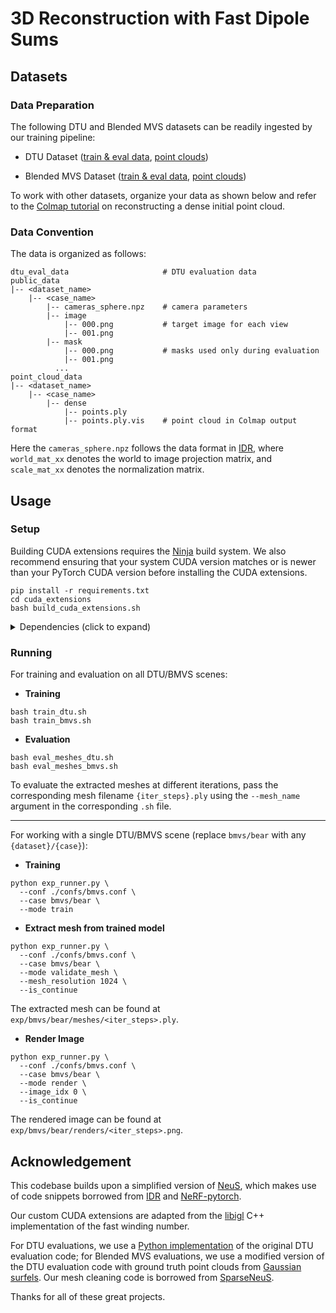 # 3D Reconstruction with Fast Dipole Sums


## Datasets

### Data Preparation

The following DTU and Blended MVS datasets can be readily ingested by our training pipeline:

* DTU Dataset ([train & eval data](https://fast-dipole-sums-data.s3.us-east-2.amazonaws.com/public/dtu_data.zip), [point clouds](https://fast-dipole-sums-data.s3.us-east-2.amazonaws.com/public/dtu_pcd.zip))

* Blended MVS Dataset ([train & eval data](https://fast-dipole-sums-data.s3.us-east-2.amazonaws.com/public/bmvs_data.zip), [point clouds](https://fast-dipole-sums-data.s3.us-east-2.amazonaws.com/public/bmvs_pcd.zip))

To work with other datasets, organize your data as shown below and refer to the [Colmap tutorial](https://colmap.github.io/tutorial.html#dense-reconstruction) on reconstructing a dense initial point cloud.

### Data Convention
The data is organized as follows:

```
dtu_eval_data                     # DTU evaluation data
public_data
|-- <dataset_name>
    |-- <case_name>
        |-- cameras_sphere.npz    # camera parameters
        |-- image
            |-- 000.png           # target image for each view
            |-- 001.png
        |-- mask
            |-- 000.png           # masks used only during evaluation
            |-- 001.png
          ...
point_cloud_data
|-- <dataset_name>
    |-- <case_name>
        |-- dense
            |-- points.ply
            |-- points.ply.vis    # point cloud in Colmap output format
```

Here the `cameras_sphere.npz` follows the data format in [IDR](https://github.com/lioryariv/idr/blob/main/DATA_CONVENTION.md), where `world_mat_xx` denotes the world to image projection matrix, and `scale_mat_xx` denotes the normalization matrix.

## Usage

### Setup

Building CUDA extensions requires the [Ninja](https://ninja-build.org/) build system. We also recommend ensuring that your system CUDA version matches or is newer than your PyTorch CUDA version before installing the CUDA extensions.

```shell
pip install -r requirements.txt
cd cuda_extensions
bash build_cuda_extensions.sh
```

<details>
  <summary> Dependencies (click to expand) </summary>

* joblib==1.3.2
* matplotlib==3.8.2
* numpy==2.1.1
* open3d==0.18.0
* opencv_python==4.9.0.80
* pandas==2.2.2
* point_cloud_utils==0.30.4
* pyhocon==0.3.60
* PyMCubes==0.1.4
* pyntcloud==0.3.1
* scikit_learn==1.4.0
* scipy==1.14.1
* torch==2.2.0
* tqdm==4.66.1
* trimesh==4.1.3

</details>

### Running

For training and evaluation on all DTU/BMVS scenes:

- **Training**

```shell
bash train_dtu.sh
bash train_bmvs.sh
```

- **Evaluation**

```shell
bash eval_meshes_dtu.sh
bash eval_meshes_bmvs.sh
```

To evaluate the extracted meshes at different iterations, pass the corresponding mesh filename `{iter_steps}.ply` using the `--mesh_name` argument in the corresponding `.sh` file.

----

For working with a single DTU/BMVS scene (replace `bmvs/bear` with any `{dataset}/{case}`):

- **Training**

```shell
python exp_runner.py \
  --conf ./confs/bmvs.conf \
  --case bmvs/bear \
  --mode train
```

- **Extract mesh from trained model**

```shell
python exp_runner.py \
  --conf ./confs/bmvs.conf \
  --case bmvs/bear \
  --mode validate_mesh \
  --mesh_resolution 1024 \
  --is_continue
```

The extracted mesh can be found at `exp/bmvs/bear/meshes/<iter_steps>.ply`.

- **Render Image**

```shell
python exp_runner.py \
  --conf ./confs/bmvs.conf \
  --case bmvs/bear \
  --mode render \
  --image_idx 0 \
  --is_continue
```

The rendered image can be found at `exp/bmvs/bear/renders/<iter_steps>.png`.

## Acknowledgement

This codebase builds upon a simplified version of [NeuS](https://github.com/Totoro97/NeuS), which makes use of code snippets borrowed from [IDR](https://github.com/lioryariv/idr) and [NeRF-pytorch](https://github.com/yenchenlin/nerf-pytorch).

Our custom CUDA extensions are adapted from the [libigl](https://libigl.github.io/) C++ implementation of the fast winding number.

For DTU evaluations, we use a [Python implementation](https://github.com/jzhangbs/DTUeval-python) of the original DTU evaluation code; for Blended MVS evaluations, we use a modified version of the DTU evaluation code with ground truth point clouds from [Gaussian surfels](https://github.com/turandai/gaussian_surfels). Our mesh cleaning code is borrowed from [SparseNeuS](https://github.com/xxlong0/SparseNeuS/blob/main/evaluation/clean_mesh.py).

Thanks for all of these great projects.
